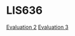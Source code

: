 # LIS636
[Evaluation 2](https://kacobb.github.io/LIS636/Eval2/CobbEval2.html)
[Evaluation 3](https://kacobb.github.io/LIS636/eval3/Cobb.html)
